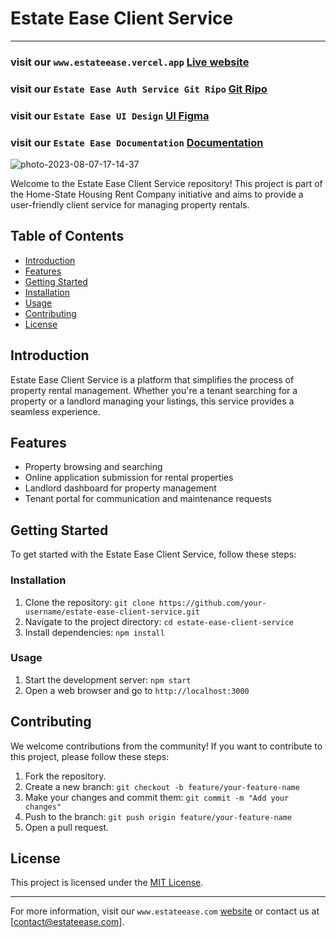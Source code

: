 # Estate Ease Client Service

---
### visit our `www.estateease.vercel.app` [Live website](https://www.estateease.vercel.app)
### visit our `Estate Ease Auth Service Git Ripo` [Git Ripo](https://github.com/f4faysal/estate-ease-auth-service)
### visit our `Estate Ease UI Design` [UI Figma](https://www.figma.com/file/hYszWXryckfcbwP0lFGWVF/Estate-Ease?type=design&node-id=0%3A1&mode=dev)
### visit our `Estate Ease Documentation` [Documentation](https://docs.google.com/document/d/18GBc9ZvfpsCCQbRYE3KewN9DYKIU5Dh7NNRqQnUX44A/edit?usp=sharing)

<img src="https://i.ibb.co/KqPzhPL/photo-2023-08-07-17-14-37.jpg" alt="photo-2023-08-07-17-14-37" />

Welcome to the Estate Ease Client Service repository! This project is part of the Home-State Housing Rent Company initiative and aims to provide a user-friendly client service for managing property rentals.

## Table of Contents

- [Introduction](#introduction)
- [Features](#features)
- [Getting Started](#getting-started)
- [Installation](#installation)
- [Usage](#usage)
- [Contributing](#contributing)
- [License](#license)

## Introduction

Estate Ease Client Service is a platform that simplifies the process of property rental management. Whether you're a tenant searching for a property or a landlord managing your listings, this service provides a seamless experience.

## Features

- Property browsing and searching
- Online application submission for rental properties
- Landlord dashboard for property management
- Tenant portal for communication and maintenance requests

## Getting Started

To get started with the Estate Ease Client Service, follow these steps:

### Installation

1. Clone the repository: `git clone https://github.com/your-username/estate-ease-client-service.git`
2. Navigate to the project directory: `cd estate-ease-client-service`
3. Install dependencies: `npm install`

### Usage

1. Start the development server: `npm start`
2. Open a web browser and go to `http://localhost:3000`

## Contributing

We welcome contributions from the community! If you want to contribute to this project, please follow these steps:

1. Fork the repository.
2. Create a new branch: `git checkout -b feature/your-feature-name`
3. Make your changes and commit them: `git commit -m "Add your changes"`
4. Push to the branch: `git push origin feature/your-feature-name`
5. Open a pull request.

## License

This project is licensed under the [MIT License](LICENSE).

---

For more information, visit our `www.estateease.com` [website](https://www.estateease.com) or contact us at [contact@estateease.com].

